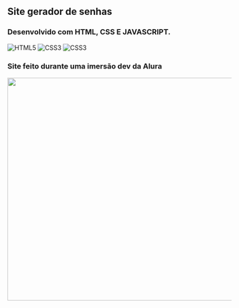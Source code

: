 ## Site gerador de senhas
### Desenvolvido com HTML, CSS E JAVASCRIPT.
<div style="display: inline_block" >
    <img aling="center" alt="HTML5" src="https://img.shields.io/badge/HTML5-E34F26?style=for-the-badge&logo=html5&logoColor=white" />
    <img aling="center" alt="CSS3" src="https://img.shields.io/badge/CSS3-1572B6?style=for-the-badge&logo=css3&logoColor=white" />
    <img aling="center" alt="CSS3" src="https://img.shields.io/badge/JavaScript-F7DF1E?style=for-the-badge&logo=javascript&logoColor=black" />
</div>


### Site feito durante uma imersão dev da Alura

<p> 
    <img width="900" height="500" src="https://media.discordapp.net/attachments/858045344888651787/972319661779730512/unknown.png?width=1141&height=642" >
</p>

